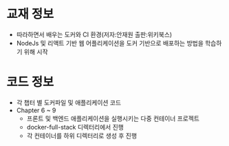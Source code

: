 # 교재 정보
- 따라하면서 배우는 도커와 CI 환경(저자:안재원 출판:위키북스)
- NodeJs 및 리액트 기반 웹 어플리케이션을 도커 기반으로 배포하는 방법을 학습하기 위해 시작

# 코드 정보
- 각 챕터 별 도커파일 및 애플리케이션 코드
- Chapter 6 ~ 9
  - 프론트 및 백엔드 애플리케이션을 실행시키는 다중 컨테이너 프로젝트
  - docker-full-stack 디렉터리에서 진행
  - 각 컨테이너를 하위 디렉터리로 생성 후 진행
